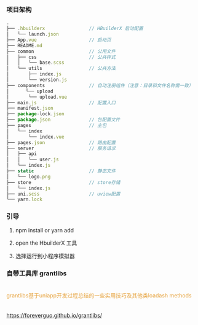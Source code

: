 ### 项目架构

```js
.
├── .hbuilderx                // HBuilderX 启动配置
│   └── launch.json
├── App.vue                   // 启动页
├── README.md
├── common                    // 公用文件
│   ├── css                   // 公共样式
│   │   └── base.scss
│   └── utils                 // 公共方法
│       ├── index.js
│       └── version.js
├── components                // 自动注册组件（注意：目录和文件名称需一致）
│      └── upload
│       └── upload.vue
├── main.js                   // 配置入口
├── manifest.json
├── package-lock.json
├── package.json              // 包配置文件
├── pages                     // 主包
│   └── index
│       └── index.vue
├── pages.json                // 路由配置
├── server                    // 服务请求
│   ├── api
│   │   └── user.js
│   └── index.js
├── static                    // 静态文件
│   └── logo.png
├── store                     // store存储
│   └── index.js
├── uni.scss                  // uview配置
└── yarn.lock

```

### 引导
 
 1. npm install or yarn add

 2. open the HbuilderX 工具

 3. 选择运行到小程序模拟器

### 自带工具库 grantlibs

<div style="color: #E6A23C; fontSize: 18px; padding: 20px 0">
  grantlibs基于uniapp开发过程总结的一些实用技巧及其他类loadash methods
</div>

 <https://foreverguo.github.io/grantlibs/>



